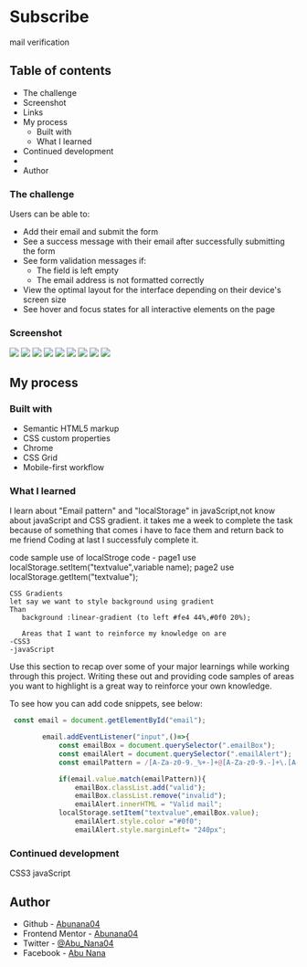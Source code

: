 # Subscribe
mail verification

## Table of contents

  - The challenge
  - Screenshot
  - Links
  - My process
    - Built with
    - What I learned
  - Continued development
  - 
- Author


### The challenge

Users can be able to:

- Add their email and submit the form
- See a success message with their email after successfully submitting the form
- See form validation messages if:
  - The field is left empty
  - The email address is not formatted correctly
- View the optimal layout for the interface depending on their device's screen size
- See hover and focus states for all interactive elements on the page

### Screenshot

![](/design/desktop-access.jpg)
![](/design/desktop-access-hover.jpg)
![](/design/desktop-access-valid.jpg)
![](/design/desktop-invalid-reqst.jpg)
![](/design/desktop-alert.jpg)
![](/design/moble-acces.jpg)
![](/design/moble-access-valid.jpg)
![](/design/moble-access-invalid.jpg)
![](/design/mobile-alert.jpg)



## My process

### Built with

- Semantic HTML5 markup
- CSS custom properties
- Chrome
- CSS Grid
- Mobile-first workflow

### What I learned

I learn about "Email pattern" and "localStorage" in javaScript,not know about javaScript and CSS gradient.
it takes me a week to complete the task because of something that comes i have to face them and return back to me friend Coding at last I successfuly complete it.
 
 code sample 
    use of localStroge code
    - page1 
    use localStorage.setItem("textvalue",variable name);
    page2
    use
    localStorage.getItem("textvalue");

    CSS Gradients
    let say we want to style background using gradient
    Than 
       background :linear-gradient (to left #fe4 44%,#0f0 20%);

       Areas that I want to reinforce my knowledge on are
    -CSS3
    -javaScript

 Use this section to recap over some of your major learnings while working through this project. Writing these out and providing code samples of areas you want to highlight is a great way to reinforce your own knowledge.

To see how you can add code snippets, see below:


```js
 const email = document.getElementById("email");

        email.addEventListener("input",()=>{
            const emailBox = document.querySelector(".emailBox");
            const emailAlert = document.querySelector(".emailAlert");
            const emailPattern = /[A-Za-z0-9._%+-]+@[A-Za-z0-9.-]+\.[A-Za-z]{1,63}$/;

            if(email.value.match(emailPattern)){
                emailBox.classList.add("valid");
                emailBox.classList.remove("invalid");
                emailAlert.innerHTML = "Valid mail";
            localStorage.setItem("textvalue",emailBox.value);
                emailAlert.style.color ="#0f0";
                emailAlert.style.marginLeft= "240px";
```
### Continued development

CSS3
javaScript


## Author

- Github - [Abunana04](https://www.your-site.com)
- Frontend Mentor - [Abunana04](https://www.frontendmentor.io/profile/Abunana04)
- Twitter - [@Abu_Nana04](Twitter:Https//www.twitter.com/Abu_Nana04 )
- Facebook - [Abu Nana]( https://www.facebook.com/AbuNana.ABZ)  
